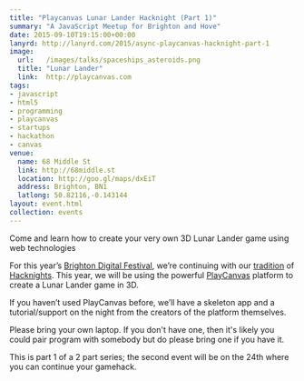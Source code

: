 ```yaml
---
title: "Playcanvas Lunar Lander Hacknight (Part 1)"
summary: "A JavaScript Meetup for Brighton and Hove"
date: 2015-09-10T19:15:00+00:00
lanyrd: http://lanyrd.com/2015/async-playcanvas-hacknight-part-1
image:
  url:   /images/talks/spaceships_asteroids.png
  title: "Lunar Lander"
  link:  http://playcanvas.com
tags:
- javascript
- html5
- programming
- playcanvas
- startups
- hackathon
- canvas
venue:
  name: 68 Middle St
  link: http://68middle.st
  location: http://goo.gl/maps/dxEiT
  address: Brighton, BN1
  latlong: 50.82116,-0.143144
layout: event.html
collection: events
---
```


Come and learn how to create your very own 3D Lunar Lander game using web technologies

For this year’s [Brighton Digital Festival][bdf], we’re continuing with our [tradition][robocode] of [Hacknights][jungle]. This year, we will be using the powerful [PlayCanvas][playcanvas] platform to create a Lunar Lander game in 3D.

If you haven’t used PlayCanvas before, we’ll have a skeleton app and a tutorial/support on the night from the creators of the platform themselves.

Please bring your own laptop. If you don't have one, then it's likely you could pair program with somebody but do please bring one if you have it.

This is part 1 of a 2 part series; the second event will be on the 24th where you can continue your gamehack.

[bdf]: http://brightondigitalfestival.co.uk/
[robocode]: http://asyncjs.com/robocode-hackathon-part-1/
[jungle]: http://asyncjs.com/jungle/
[playcanvas]: http://playcanvas.com
[brandwatch]: https://www.brandwatch.com/careers/
